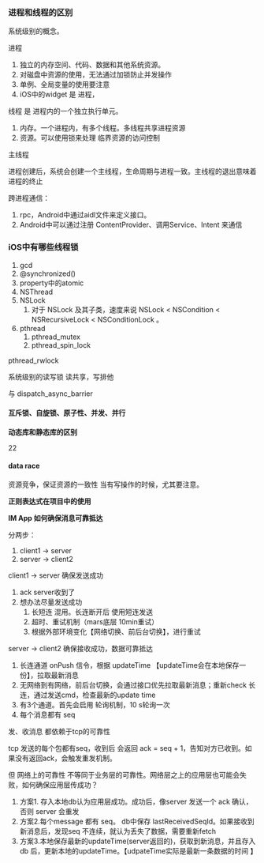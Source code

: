### 进程和线程的区别

系统级别的概念。


进程
1. 独立的内存空间、代码、数据和其他系统资源。
2. 对磁盘中资源的使用，无法通过加锁防止并发操作
3. 单例、全局变量的使用要注意
4. iOS中的widget 是 进程，

线程 是 进程内的一个独立执行单元。
1. 内存。一个进程内，有多个线程。多线程共享进程资源
2. 资源。可以使用锁来处理 临界资源的访问控制
   
主线程

进程创建后，系统会创建一个主线程，生命周期与进程一致。主线程的退出意味着进程的终止

跨进程通信：
1. rpc，Android中通过aidl文件来定义接口。
2. Android中可以通过注册 ContentProvider、调用Service、Intent 来通信

### iOS中有哪些线程锁
1. gcd
3. @synchronized()
4. property中的atomic
5. NSThread
6. NSLock
    1. 对于 NSLock 及其子类，速度来说 NSLock < NSCondition < NSRecursiveLock < NSConditionLock 。
7. pthread 
    1. pthread_mutex
    2. pthread_spin_lock

pthread_rwlock

系统级别的读写锁  读共享，写排他

与 dispatch_async_barrier 

#### 互斥锁、自旋锁、原子性、并发、并行


**动态库和静态库的区别**

22


#### data race

资源竞争，保证资源的一致性 当有写操作的时候，尤其要注意。

**正则表达式在项目中的使用**


**IM App 如何确保消息可靠抵达**

分两步：
1. client1 -> server
2. server -> client2

client1 -> server 确保发送成功

1. ack server收到了
2. 想办法尽量发送成功
    1. 长短连 混用。长连断开后 使用短连发送
    2. 超时、重试机制（mars底层 10min重试）
    3. 根据外部环境变化【网络切换、前后台切换】，进行重试
   
server -> client2 确保接收成功，数据可靠抵达

1. 长连通道 onPush 信令，根据 updateTime 【updateTime会在本地保存一份】，拉取最新消息
2. 无网络到有网络，前后台切换，会通过接口优先拉取最新消息；重新check 长连，通过发送cmd，检查最新的update time
3. 有3个通道。首先会启用 轮询机制，10 s轮询一次
4. 每个消息都有 seq

发、收消息 都依赖于tcp的可靠性

tcp 发送的每个包都有seq，收到后 会返回 ack = seq + 1，告知对方已收到。如果没有返回ack，会触发重发机制。

但 网络上的可靠性 不等同于业务层的可靠性。网络层之上的应用层也可能会失败，如何确保应用层传成功？
1. 方案1. 存入本地db认为应用层成功。成功后，像server 发送一个 ack 确认，否则 server 会重发
2. 方案2.每个message 都有 seq。 db中保存 lastReceivedSeqId。如果接收到新消息后，发现seq 不连续，就认为丢失了数据，需要重新fetch
3. 方案3.本地保存最新的updateTime(server返回的)，获取到新消息，并且存入 db 后，更新本地的updateTime。【udpateTime实际是最新一条数据的时间 】 